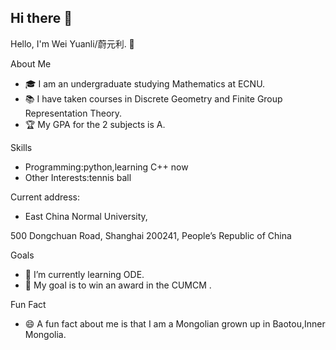 ## Hi there 👋

<!--
**weiyuanli788/weiyuanli788** is a ✨ _special_ ✨ repository because its `README.md` (this file) appears on your GitHub profile.

Here are some ideas to get you started:

- 🔭 I’m currently working on ...
- 🌱 I’m currently learning ...
- 👯 I’m looking to collaborate on ...
- 🤔 I’m looking for help with ...
- 💬 Ask me about ...
- 📫 How to reach me: ...
- 😄 Pronouns: ...
- ⚡ Fun fact: ...
-->
Hello, I'm Wei Yuanli/蔚元利. 👋

 About Me
- 🎓 I am an undergraduate studying Mathematics at ECNU.
- 📚 I have taken courses in Discrete Geometry and Finite Group Representation Theory.
- 🏆 My GPA for the 2 subjects is A.

Skills
- Programming:python,learning C++ now
- Other Interests:tennis ball

Current address: 
- East China Normal University, 

500 Dongchuan Road, Shanghai 200241, People’s Republic of China 

Goals
- 🌱 I’m currently learning ODE.
- 🎯 My goal is to win an award in the CUMCM .

 Fun Fact
- 😄 A fun fact about me is that I am a Mongolian grown up in Baotou,Inner Mongolia.


